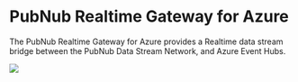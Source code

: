 #  PubNub Realtime Gateway for Azure

The PubNub Realtime Gateway for Azure provides a Realtime data stream bridge between the PubNub Data Stream Network, and Azure Event Hubs.




<a href="https://portal.azure.com/#create/Microsoft.Template/uri/https%3A%2F%2Fraw.githubusercontent.com%2Fpubnub%2FazureEventHubBridge%2Fmaster%2Fdeploy%2Fazuredeploy.json" target="_blank">
    <img src="http://azuredeploy.net/deploybutton.png"/>
</a>
